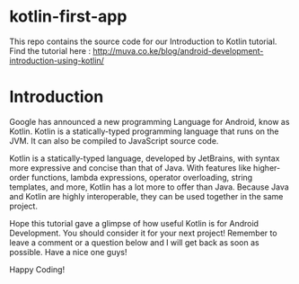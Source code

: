 # kotlin-first-app
This repo contains the source code for our Introduction to Kotlin tutorial. Find the tutorial here :
http://muva.co.ke/blog/android-development-introduction-using-kotlin/

# Introduction
Google has announced a new programming Language for Android, know as Kotlin. Kotlin is a statically-typed programming language that runs on the JVM. It can also be compiled to JavaScript source code.

Kotlin is a statically-typed language, developed by JetBrains, with syntax more expressive and concise than that of Java. With features like higher-order functions, lambda expressions, operator overloading, string templates, and more, Kotlin has a lot more to offer than Java. Because Java and Kotlin are highly interoperable, they can be used together in the same project.

Hope this tutorial gave a glimpse of how useful Kotlin is for Android Development. You should consider it for your next project! Remember to leave a comment or a question below and I will get back as soon as possible. Have a nice one guys!

Happy Coding!
